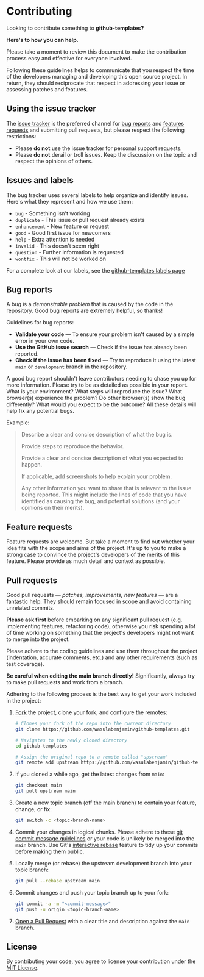 # Contributing

Looking to contribute something to **github-templates?**

**Here's to how you can help.**

Please take a moment to review this document to make the contribution process easy and effective for everyone involved.

Following these guidelines helps to communicate that you respect the time of the developers managing and developing this
open source project. In return, they should reciprocate that respect in addressing your issue or assessing patches and
features.

## Using the issue tracker

The [issue tracker][issue_tracker] is the preferred channel for [bug reports][report_bug] and
[features requests][request_feature] and submitting pull requests, but please respect the following restrictions:
* Please **do not** use the issue tracker for personal support requests.
* Please **do not** derail or troll issues. Keep the discussion on the topic and respect the opinions of others.

## Issues and labels

The bug tracker uses several labels to help organize and identify issues. Here's what they represent and how we use 
them:
- `bug` - Something isn't working
- `duplicate` - This issue or pull request already exists
- `enhancement` - New feature or request
- `good` - Good first issue for newcomers
- `help` - Extra attention is needed
- `invalid` - This doesn't seem right
- `question` - Further information is requested
- `wontfix` - This will not be worked on

For a complete look at our labels, see the [github-templates labels page][gh_templates_labels]

## Bug reports

A bug is a _demonstrable problem_ that is caused by the code in the repository. Good bug reports are extremely helpful,
so thanks!

Guidelines for bug reports:
* **Validate your code** &mdash; To ensure your problem isn't caused by a simple error in your own code.
* **Use the GitHub issue search** &mdash; Check if the issue has already been reported.
* **Check if the issue has been fixed** &mdash; Try to reproduce it using the latest `main` or `development` branch in
the repository.

A good bug report shouldn't leave contributors needing to chase you up for more information. Please try to be as
detailed as possible in your report. What is your environment? What steps will reproduce the issue? What browser(s)
experience the problem? Do other browser(s) show the bug differently? What would you expect to be the outcome? All these
details will help fix any potential bugs.

Example:
> Describe a clear and concise description of what the bug is.
>
> Provide steps to reproduce the behavior.
>
> Provide a clear and concise description of what you expected to happen.
>
> If applicable, add screenshots to help explain your problem.
>
> Any other information you want to share that is relevant to the issue being reported. This might include the lines of
code that you have identified as causing the bug, and potential solutions (and your opinions on their merits).

## Feature requests

Feature requests are welcome. But take a moment to find out whether your idea fits with the scope and aims of the
project. It's up to you to make a strong case to convince the project's developers of the merits of this feature.
Please provide as much detail and context as possible.

## Pull requests

Good pull requests &mdash; *patches, improvements, new features* &mdash; are a fantastic help. They should remain
focused in scope and avoid containing unrelated commits.

**Please ask first** before embarking on any significant pull request (e.g. implementing features, refactoring code),
otherwise you risk spending a lot of time working on something that the project's developers might not want to merge
into the project.

Please adhere to the coding guidelines and use them throughout the project (indentation, accurate comments, etc.) and
any other requirements (such as test coverage).

**Be careful when editing the main branch directly!** Significantly, always try to make pull requests and work from a
branch.

Adhering to the following process is the best way to get your work included in the project:
1. [Fork](https://help.github.com/articles/fork-a-repo/) the project, clone your fork, and configure the remotes:

   ```bash
   # Clones your fork of the repo into the current directory
   git clone https://github.com/wasulabenjamin/github-templates.git

   # Navigates to the newly cloned directory
   cd github-templates

   # Assign the original repo to a remote called "upstream"
   git remote add upstream https://github.com/wasulabenjamin/github-templates.git
   ```
2. If you cloned a while ago, get the latest changes from `main`:

   ```bash
   git checkout main
   git pull upstream main
   ```
3. Create a new topic branch (off the main branch) to contain your feature, change, or fix:

   ```bash
   git switch -c <topic-branch-name>
   ```
4. Commit your changes in logical chunks. Please adhere to these [git commit message guidelines][commit_message_guides]
or your code is unlikely be merged into the `main` branch. Use Git's [interactive rebase][interactive_rebase] feature to
tidy up your commits before making them public.
5. Locally merge (or rebase) the upstream development branch into your topic branch:

   ```bash
   git pull --rebase upstream main
   ```
6. Commit changes and push your topic branch up to your fork:

   ```bash
   git commit -a -m "<commit-message>"
   git push -u origin <topic-branch-name>
   ```
7. [Open a Pull Request][pull_request] with a clear title and description against the `main` branch.

## License

By contributing your code, you agree to license your contribution under the [MIT License][license_mit].


<!--
   As you might notice, I'm using markdown "reference style" links for readability.
   Reference links are enclosed in brackets [] instead of parentheses ().
   https://www.markdownguide.org/basic-syntax/
-->
[issue_tracker]: https://github.com/wasulabenjamin/github-templates/issues
[report_bug]: https://github.com/wasulabenjamin/github-templates/issues/new?template=bug_report.md
[request_feature]: https://github.com/wasulabenjamin/github-templates/issues/new?template=feature_request.md
[gh_templates_labels]: https://github.com/wasulabenjamin/github-templates/labels
[commit_message_guides]: https://tbaggery.com/2008/04/19/a-note-about-git-commit-messages.html
[interactive_rebase]: https://help.github.com/articles/about-git-rebase/
[pull_request]: https://help.github.com/articles/about-pull-requests/
[license_mit]: https://github.com/wasulabenjamin/github-templates/blob/main/LICENSE
